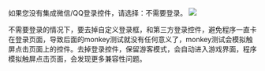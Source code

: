 如果您没有集成微信/QQ登录控件，请选择：不需要登录。
![](//mccdn.qcloud.com/static/img/852855d15e6d3b802a70bf3d45e9cc3d/image.png)

不需要登录的情况下，要去掉自定义登录框，和第三方登录控件，避免程序一直卡在登录页面，导致后面的monkey测试就没有任何意义了，monkey测试会模拟触屏点击页面上的控件。去掉登录控件，保留游客模式，会自动进入游戏界面，程序模拟触屏点击页面，会发现更多兼容性问题。
